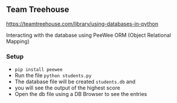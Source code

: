 ## Team Treehouse
https://teamtreehouse.com/library/using-databases-in-python

Interacting with the database using PeeWee ORM (Object Relational Mapping)

### Setup
* `pip install peewee`
* Run the file `python students.py` 
* The database file will be created `students.db` and
* you will see the output of the highest score
* Open the db file using a DB Browser to see the entries